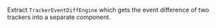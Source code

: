 Extract `TrackerEventDiffEngine` which gets the event difference of two trackers into a separate component.